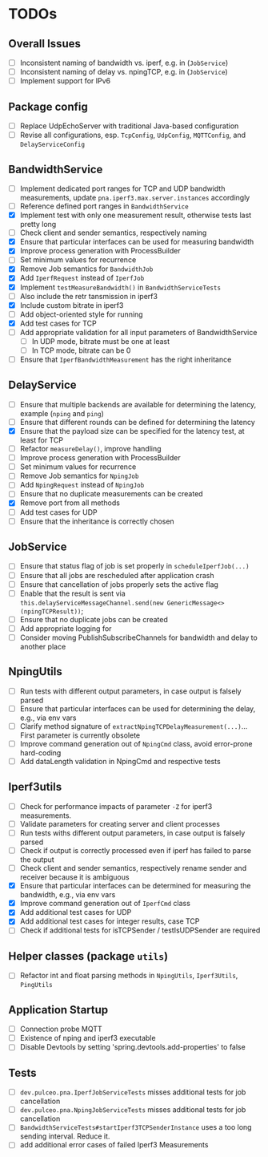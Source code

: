 # TODOs

## Overall Issues

- [ ] Inconsistent naming of bandwidth vs. iperf, e.g. in (`JobService`)
- [ ] Inconsistent naming of delay vs. npingTCP, e.g. in (`JobService`)
- [ ] Implement support for IPv6 

## Package config

- [ ] Replace UdpEchoServer with traditional Java-based configuration
- [ ] Revise all configurations, esp. `TcpConfig`, `UdpConfig`, `MQTTConfig`, and `DelayServiceConfig`

## BandwidthService 

- [ ] Implement dedicated port ranges for TCP and UDP bandwidth measurements, update `pna.iperf3.max.server.instances` accordingly
- [ ] Reference defined port ranges in `BandwidthService`
- [x] Implement test with only one measurement result, otherwise tests last pretty long
- [ ] Check client and sender semantics, respectively naming
- [x] Ensure that particular interfaces can be used for measuring bandwidth
- [x] Improve process generation with ProcessBuilder
- [ ] Set minimum values for recurrence
- [x] Remove Job semantics for `BandwidthJob`
- [x] Add `IperfRequest` instead of `IperfJob`
- [x] Implement `testMeasureBandwidth()` in `BandwidthServiceTests`
- [ ] Also include the retr tansmission in iperf3
- [x] Include custom bitrate in iperf3
- [ ] Add object-oriented style for running 
- [x] Add test cases for TCP
- [ ] Add appropriate validation for all input parameters of BandwidthService
  - [ ] In UDP mode, bitrate must be one at least
  - [ ] In TCP mode, bitrate can be 0
- [ ] Ensure that `IperfBandwidthMeasurement` has the right inheritance

## DelayService

- [ ] Ensure that multiple backends are available for determining the latency, example (`nping` and `ping`)
- [ ] Ensure that different rounds can be defined for determining the latency
- [x] Ensure that the payload size can be specified for the latency test, at least for TCP
- [ ] Refactor `measureDelay()`, improve handling
- [ ] Improve process generation with ProcessBuilder
- [ ] Set minimum values for recurrence
- [ ] Remove Job semantics for `NpingJob`
- [ ] Add `NpingRequest` instead of `NpingJob`
- [ ] Ensure that no duplicate measurements can be created
- [x] Remove port from all methods
- [ ] Add test cases for UDP
- [ ] Ensure that the inheritance is correctly chosen

## JobService

- [ ] Ensure that status flag of job is set properly in `scheduleIperfJob(...)`
- [ ] Ensure that all jobs are rescheduled after application crash
- [ ] Ensure that cancellation of jobs properly sets the active flag
- [ ] Enable that the result is sent via `this.delayServiceMessageChannel.send(new GenericMessage<>(npingTCPResult))`;
- [ ] Ensure that no duplicate jobs can be created
- [ ] Add appropriate logging for 
- [ ] Consider moving PublishSubscribeChannels for bandwidth and delay to another place

## NpingUtils

- [ ] Run tests with different output parameters, in case output is falsely parsed
- [ ] Ensure that particular interfaces can be used for determining the delay, e.g., via env vars
- [ ] Clarify method signature of `extractNpingTCPDelayMeasurement(...)`... First parameter is currently obsolete
- [ ] Improve command generation out of `NpingCmd` class, avoid error-prone hard-coding
- [ ] Add dataLength validation in NpingCmd and respective tests

## Iperf3utils

- [ ] Check for performance impacts of parameter `-Z` for iperf3 measurements.
- [ ] Validate parameters for creating server and client processes
- [ ] Run tests withs different output parameters, in case output is falsely parsed
- [ ] Check if output is correctly processed even if iperf has failed to parse the output
- [ ] Check client and sender semantics, respectively rename sender and receiver because it is ambiguous
- [x] Ensure that particular interfaces can be determined for measuring the bandwidth, e.g., via env vars
- [x] Improve command generation out of `IperfCmd` class
- [x] Add additional test cases for UDP
- [x] Add additional test cases for integer results, case TCP
- [ ] Check if additional tests for isTCPSender / testIsUDPSender are required

## Helper classes (package `utils`)

- [ ] Refactor int and float parsing methods in `NpingUtils`, `Iperf3Utils`, `PingUtils`

## Application Startup

- [ ] Connection probe MQTT
- [ ] Existence of nping and iperf3 executable
- [ ] Disable Devtools by setting 'spring.devtools.add-properties' to false

## Tests

- [ ] `dev.pulceo.pna.IperfJobServiceTests` misses additional tests for job cancellation
- [ ] `dev.pulceo.pna.NpingJobServiceTests` misses additional tests for job cancellation
- [ ] `BandwidthServiceTests#startIperf3TCPSenderInstance` uses a too long sending interval. Reduce it. 
- [ ] add additional error cases of failed Iperf3 Measurements